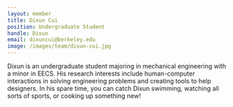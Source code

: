 ```yaml
---
layout: member
title: Dixun Cui
position: Undergraduate Student
handle: Dixun
email: dixuncui@berkeley.edu
image: /images/team/dixun-cui.jpg
---
```


Dixun is an undergraduate student majoring in mechanical engineering with a minor in EECS. His research interests include human-computer interactions in solving engineering problems and creating tools to help designers. In his spare time, you can catch Dixun swimming, watching all sorts of sports, or cooking up something new!
